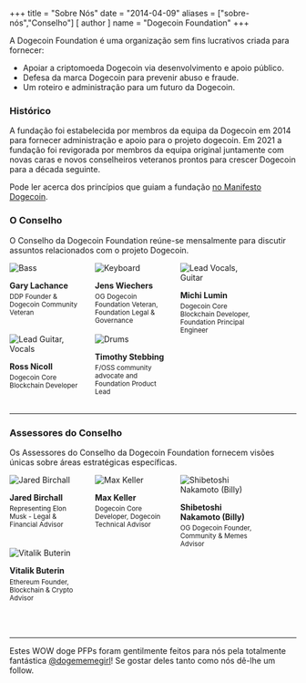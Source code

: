 +++
title = "Sobre Nós"
date = "2014-04-09"
aliases = ["sobre-nós","Conselho"]
[ author ]
  name = "Dogecoin Foundation"
+++

A Dogecoin Foundation é uma organização sem fins lucrativos criada para fornecer:

* Apoiar a criptomoeda Dogecoin via desenvolvimento e apoio público. 
* Defesa da marca Dogecoin para prevenir abuso e fraude.
* Um roteiro e administração para um futuro da Dogecoin.

### Histórico

A fundação foi estabelecida por membros da equipa da Dogecoin em 2014 para fornecer administração e apoio para o projeto dogecoin. Em 2021 a fundação foi revigorada por membros da equipa original juntamente com novas caras e novos conselheiros veteranos prontos para crescer Dogecoin para a década seguinte.


Pode ler acerca dos princípios que guiam a fundação [no Manifesto Dogecoin](/manifesto).

### O Conselho

O Conselho da Dogecoin Foundation reúne-se mensalmente para discutir assuntos relacionados com o projeto Dogecoin.


<div style="display: flex; flex-flow: row wrap; justify-content: flex-start;">

<div style="display: inline-box; width: 130px; margin-right: 20px;">
  <img title='Bass' style="margin: auto; max-width:130px;" src="/gary.jpg"/>
  <h4 style="margin-block-start: 1em; margin-block-end: 0.3em">Gary Lachance</h4>
  <small>DDP Founder & Dogecoin Community Veteran</small>
</div>

<div style="display: inline-box; width: 130px; margin-right: 20px;">
  <img title='Keyboard' style="margin: auto; max-width:130px;" src="/jens.jpg"/>
  <h4 style="margin-block-start: 1em; margin-block-end: 0.3em">Jens Wiechers</h4> 
  <small>OG Dogecoin Foundation Veteran, Foundation Legal & Governance</small>
</div>

<div style="display: inline-box; width: 130px; margin-right: 20px;">
  <img title='Lead Vocals, Guitar' style="margin: auto; max-width:130px;" src="/michi.jpg"/>
  <h4 style="margin-block-start: 1em; margin-block-end: 0.3em">Michi Lumin</h4> 
  <small>Dogecoin Core Blockchain Developer, Foundation Principal Engineer</small>
</div>

<div style="display: inline-box; width: 130px; margin-right: 20px;">
  <img title='Lead Guitar, Vocals' style="margin: auto; max-width:130px;" src="/ross.jpg"/>
  <h4 style="margin-block-start: 1em; margin-block-end: 0.3em">Ross Nicoll</h4>
  <small>Dogecoin Core Blockchain Developer</small>
</div>

<div style="display: inline-box; width: 130px;">
  <img title='Drums' style="margin: auto; max-width:130px;" src="/pomke.jpg"/>
  <h4 style="margin-block-start: 1em; margin-block-end: 0.3em">Timothy Stebbing</h4> 
  <small>F/OSS community advocate and Foundation Product Lead</small>
</div>

</div>

</br>

---

### Assessores do Conselho

Os Assessores do Conselho da Dogecoin Foundation fornecem visões únicas sobre áreas estratégicas específicas.

<div style="display: flex; flex-flow: row wrap; justify-content: flex-start;">

<div style="display: inline-box; width: 130px; margin-right: 20px;">
  <img title='Jared Birchall' style="margin: auto; max-width:130px;" src="/jared.jpg"/>
  <h4 style="margin-block-start: 1em; margin-block-end: 0.3em">Jared Birchall</h4> 
  <small>Representing Elon Musk - Legal & Financial Advisor</small>
</div>

<div style="display: inline-box; width: 130px; margin-right: 20px;">
  <img title='Max Keller' style="margin: auto; max-width:130px;" src="/max.jpg"/>
  <h4 style="margin-block-start: 1em; margin-block-end: 0.3em">Max Keller</h4> 
  <small>Dogecoin Core Developer, Dogecoin Technical Advisor</small>
</div>

<div style="display: inline-box; width: 130px; margin-right: 20px;">
  <img title='Shibetoshi Nakamoto (Billy)' style="margin: auto; max-width:130px;" src="/billy.jpg"/>
  <h4 style="margin-block-start: 1em; margin-block-end: 0.3em">Shibetoshi Nakamoto (Billy)</h4> 
  <small>OG Dogecoin Founder, Community & Memes Advisor</small>
</div>

<div style="display: inline-box; width: 130px; margin-right: 20px;">
  <img title='Vitalik Buterin' style="margin: auto; max-width:130px;" src="/vitalik.jpg"/>
  <h4 style="margin-block-start: 1em; margin-block-end: 0.3em">Vitalik Buterin</h4> 
  <small>Ethereum Founder, Blockchain & Crypto Advisor</small>
</div>

</div>

</br></br>

--- 

Estes WOW doge PFPs foram gentilmente feitos para nós pela totalmente fantástica
[@dogememegirl](https://twitter.com/Dogememegirl)! Se gostar deles tanto como nós dê-lhe um follow.

